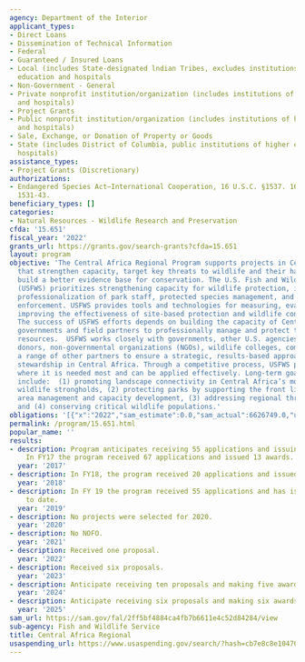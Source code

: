 ```yaml
---
agency: Department of the Interior
applicant_types:
- Direct Loans
- Dissemination of Technical Information
- Federal
- Guaranteed / Insured Loans
- Local (includes State-designated lndian Tribes, excludes institutions of higher
  education and hospitals
- Non-Government - General
- Private nonprofit institution/organization (includes institutions of higher education
  and hospitals)
- Project Grants
- Public nonprofit institution/organization (includes institutions of higher education
  and hospitals)
- Sale, Exchange, or Donation of Property or Goods
- State (includes District of Columbia, public institutions of higher education and
  hospitals)
assistance_types:
- Project Grants (Discretionary)
authorizations:
- Endangered Species Act—International Cooperation, 16 U.S.C. §1537. 16 U.S.C. &sect;
  1531-43.
beneficiary_types: []
categories:
- Natural Resources - Wildlife Research and Preservation
cfda: '15.651'
fiscal_year: '2022'
grants_url: https://grants.gov/search-grants?cfda=15.651
layout: program
objective: 'The Central Africa Regional Program supports projects in Central Africa
  that strengthen capacity, target key threats to wildlife and their habitats, and
  build a better evidence base for conservation. The U.S. Fish and Wildlife Service
  (USFWS) prioritizes strengthening capacity for wildlife protection, including the
  professionalization of park staff, protected species management, and wildlife law
  enforcement. USFWS provides tools and technologies for measuring, evaluating, and
  improving the effectiveness of site-based protection and wildlife conservation.
  The success of USFWS efforts depends on building the capacity of Central African
  governments and field partners to professionally manage and protect their national
  resources.  USFWS works closely with governments, other U.S. agencies, international
  donors, non-governmental organizations (NGOs), wildlife colleges, communities, and
  a range of other partners to ensure a strategic, results-based approach to wildlife
  stewardship in Central Africa. Through a competitive process, USFWS provides support
  where it is needed most and can be applied effectively. Long-term goals of support
  include:  (1) promoting landscape connectivity in Central Africa’s most important
  wildlife strongholds, (2) protecting parks by supporting the front lines of protected
  area management and capacity development, (3) addressing regional threats to wildlife,
  and (4) conserving critical wildlife populations.'
obligations: '[{"x":"2022","sam_estimate":0.0,"sam_actual":6626749.0,"usa_spending_actual":6626749.33},{"x":"2023","sam_estimate":0.0,"sam_actual":6200000.0,"usa_spending_actual":6217465.06},{"x":"2024","sam_estimate":11000000.0,"sam_actual":0.0,"usa_spending_actual":15462366.4}]'
permalink: /program/15.651.html
popular_name: ''
results:
- description: Program anticipates receiving 55 applications and issuing 25 awards.
    In FY17 the program received 67 applications and issued 13 awards.
  year: '2017'
- description: In FY18, the program received 20 applications and issued 6 awards.
  year: '2018'
- description: In FY 19 the program received 55 applications and has issued 8 awards
    to date.
  year: '2019'
- description: No projects were selected for 2020.
  year: '2020'
- description: No NOFO.
  year: '2021'
- description: Received one proposal.
  year: '2022'
- description: Received six proposals.
  year: '2023'
- description: Anticipate receiving ten proposals and making five awards.
  year: '2024'
- description: Anticipate receiving six proposals and making six awards.
  year: '2025'
sam_url: https://sam.gov/fal/2ff5bf4884ca4fb7b6611e4c52d84284/view
sub-agency: Fish and Wildlife Service
title: Central Africa Regional
usaspending_url: https://www.usaspending.gov/search/?hash=cb7e8c8e10470fafd93c92a153f20ae7
---
```

